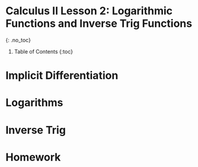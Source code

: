 # Calculus II Lesson 2: Logarithmic Functions and Inverse Trig Functions
{: .no_toc}

1. Table of Contents
{:toc}

# Implicit Differentiation

# Logarithms

# Inverse Trig

# Homework
